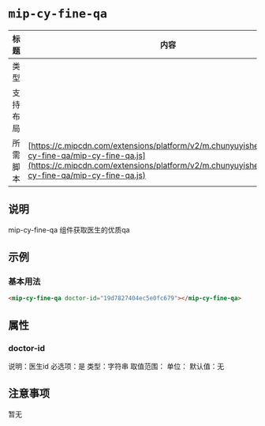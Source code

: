 # `mip-cy-fine-qa`

标题|内容
----|----
类型|
支持布局|
所需脚本| [https://c.mipcdn.com/extensions/platform/v2/m.chunyuyisheng.com/mip-cy-fine-qa/mip-cy-fine-qa.js](https://c.mipcdn.com/extensions/platform/v2/m.chunyuyisheng.com/mip-cy-fine-qa/mip-cy-fine-qa.js)

## 说明

mip-cy-fine-qa 组件获取医生的优质qa

## 示例

### 基本用法

```html
<mip-cy-fine-qa doctor-id="19d7827404ec5e0fc679"></mip-cy-fine-qa>
```

## 属性

### doctor-id

说明：医生id
必选项：是
类型：字符串
取值范围：
单位：
默认值：无

## 注意事项

暂无
